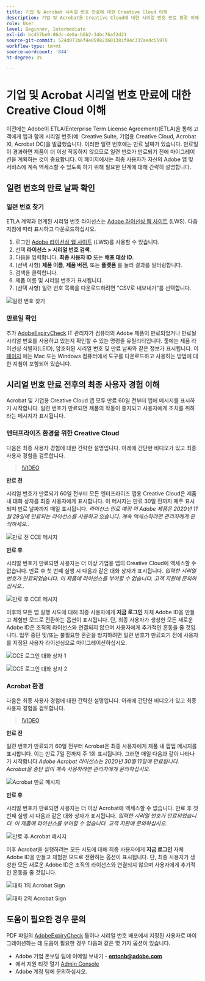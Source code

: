 ```yaml
---
title: 기업 및 Acrobat 시리얼 번호 만료에 대한 Creative Cloud 이해
description: 기업 및 Acrobat용 Creative Cloud에 대한 시리얼 번호 만료 환경 이해
role: User
level: Beginner, Intermediate
exl-id: bc457be0-86dc-4e8a-b6b2-34bc76af2d21
source-git-commit: 524d071b6f4e059823601381f04c337aedc55970
workflow-type: tm+mt
source-wordcount: '844'
ht-degree: 3%

---
```


# 기업 및 Acrobat 시리얼 번호 만료에 대한 Creative Cloud 이해

이전에는 Adobe이 ETLA(Enterprise Term License Agreement)(ETLA)을 통해 고객에게 앱과 함께 시리얼 번호(예: Creative Suite, 기업용 Creative Cloud, Acrobat XI, Acrobat DC)을 발급했습니다. 이러한 일련 번호에는 만료 날짜가 있습니다. 만료일이 경과하면 제품이 더 이상 작동하지 않으므로 일련 번호가 만료되기 전에 마이그레이션을 계획하는 것이 중요합니다. 이 페이지에서는 최종 사용자가 자신의 Adobe 앱 및 서비스에 계속 액세스할 수 있도록 하기 위해 필요한 단계에 대해 간략히 설명합니다.

## 일련 번호의 만료 날짜 확인

### 일련 번호 찾기

ETLA 계약과 연계된 시리얼 번호 라이선스는 [Adobe 라이선싱 웹 사이트](https://licensing.adobe.com/) (LWS). 다음 지침에 따라 표시하고 다운로드하십시오.

1. 로그인 [Adobe 라이선싱 웹 사이트](https://licensing.adobe.com/) (LWS)를 사용할 수 있습니다.
1. 선택 **라이선스 > 시리얼 번호 검색**.
1. 다음을 입력합니다. **최종 사용자 ID** 또는 **배포 대상 ID**.
1. (선택 사항) **제품 이름**, **제품 버전**, 또는 **플랫폼** 를 눌러 결과를 필터링합니다.
1. 검색을 클릭합니다.
1. 제품 이름 및 시리얼 번호가 표시됩니다.
1. (선택 사항) 일련 번호 목록을 다운로드하려면 &quot;CSV로 내보내기&quot;를 선택합니다.

![일련 번호 찾기](assets/retrieveserialnumbers.png)

### 만료일 확인

추가 [AdobeExpiryCheck](https://helpx.adobe.com/enterprise/kb/volume-license-expiration-check.html) IT 관리자가 컴퓨터의 Adobe 제품이 만료되었거나 만료될 시리얼 번호를 사용하고 있는지 확인할 수 있는 명령줄 유틸리티입니다. 툴에는 제품 라이선싱 식별자(LEID), 암호화된 시리얼 번호 및 만료 날짜와 같은 정보가 표시됩니다. 이 [페이지](https://helpx.adobe.com/enterprise/kb/volume-license-expiration-check.html) 에는 Mac 또는 Windows 컴퓨터에서 도구를 다운로드하고 사용하는 방법에 대한 지침이 포함되어 있습니다.

## 시리얼 번호 만료 전후의 최종 사용자 경험 이해

Acrobat 및 기업용 Creative Cloud 앱 모두 만료 60일 전부터 앱에 메시지를 표시하기 시작합니다. 일련 번호가 만료되면 제품의 작동이 중지되고 사용자에게 조치를 취하라는 메시지가 표시됩니다.

### 엔터프라이즈 환경을 위한 Creative Cloud

다음은 최종 사용자 경험에 대한 간략한 설명입니다. 아래에 간단한 비디오가 있고 최종 사용자 경험을 검토합니다.

>[!VIDEO](https://video.tv.adobe.com/v/331746?hidetitle=true)

**만료 전**

시리얼 번호가 만료되기 60일 전부터 모든 엔터프라이즈 앱용 Creative Cloud은 제품 내 대화 상자를 최종 사용자에게 표시합니다. 이 메시지는 만료 30일 전까지 매주 표시되며 만료 날짜까지 매일 표시됩니다. *라이선스 만료 예정 이 Adobe 제품은 2020년 11월 29일에 만료되는 라이선스를 사용하고 있습니다. 계속 액세스하려면 관리자에게 문의하세요.*.

![만료 전 CCE 메시지](assets/cceexpiring.png)

**만료 후**

시리얼 번호가 만료되면 사용자는 더 이상 기업용 앱의 Creative Cloud에 액세스할 수 없습니다. 만료 후 첫 번째 실행 시 다음과 같은 대화 상자가 표시됩니다. *입력한 시리얼 번호가 만료되었습니다. 이 제품에 라이선스를 부여할 수 없습니다. 고객 지원에 문의하십시오.*.

![만료 후 CCE 메시지](assets/cceafterexpire.png)

이후의 모든 앱 실행 시도에 대해 최종 사용자에게 **지금 로그인** 자체 Adobe ID을 만들고 체험판 모드로 전환하는 옵션이 표시됩니다. 단, 최종 사용자가 생성한 모든 새로운 Adobe ID은 조직의 라이선스와 연결되지 않으며 사용자에게 추가적인 혼동을 줄 것입니다. 업무 중단 및/또는 불필요한 혼란을 방지하려면 일련 번호가 만료되기 전에 사용자를 지정된 사용자 라이선싱으로 마이그레이션하십시오.

![CCE 로그인 대화 상자 1](assets/ccesignin1.png)

![CCE 로그인 대화 상자 2](assets/ccesignin2.png)

### Acrobat 환경

다음은 최종 사용자 경험에 대한 간략한 설명입니다. 아래에 간단한 비디오가 있고 최종 사용자 경험을 검토합니다.

>[!VIDEO](https://video.tv.adobe.com/v/331749?hidetitle=true)


**만료 전**

일련 번호가 만료되기 60일 전부터 Acrobat은 최종 사용자에게 제품 내 팝업 메시지를 표시합니다. 이는 만료 7일 전까지 주 1회 표시됩니다. 그러면 매일 다음과 같이 나타나기 시작합니다 *Adobe Acrobat 라이선스는 2020년 30월 11일에 만료됩니다. Acrobat을 중단 없이 계속 사용하려면 관리자에게 문의하십시오.*

![Acrobat 만료 메시지](assets/acrobatexpiring.png)

**만료 후**

시리얼 번호가 만료되면 사용자는 더 이상 Acrobat에 액세스할 수 없습니다. 만료 후 첫 번째 실행 시 다음과 같은 대화 상자가 표시됩니다. *입력한 시리얼 번호가 만료되었습니다. 이 제품에 라이선스를 부여할 수 없습니다. 고객 지원에 문의하십시오.*

![만료 후 Acrobat 메시지](assets/acrobatafterexpire.png)

이후 Acrobat을 실행하려는 모든 시도에 대해 최종 사용자에게 **지금 로그인** 자체 Adobe ID을 만들고 체험판 모드로 전환하는 옵션이 표시됩니다. 단, 최종 사용자가 생성한 모든 새로운 Adobe ID은 조직의 라이선스와 연결되지 않으며 사용자에게 추가적인 혼동을 줄 것입니다.

![대화 1의 Acrobat Sign](assets/acrobatsignin1.png)

![대화 2의 Acrobat Sign](assets/acrobatsignin2.png)

## 도움이 필요한 경우 문의

PDF 파일의 [AdobeExpiryCheck](https://helpx.adobe.com/enterprise/kb/volume-license-expiration-check.html) 툴이나 시리얼 번호 배포에서 지정된 사용자로 마이그레이션하는 데 도움이 필요한 경우 다음과 같은 몇 가지 옵션이 있습니다.
* Adobe 기업 온보딩 팀에 이메일 보내기 - **entonb@adobe.com**
* 에서 지원 티켓 열기 [Admin Console](https://adminconsole.adobe.com/support)
* Adobe 계정 팀에 문의하십시오.
